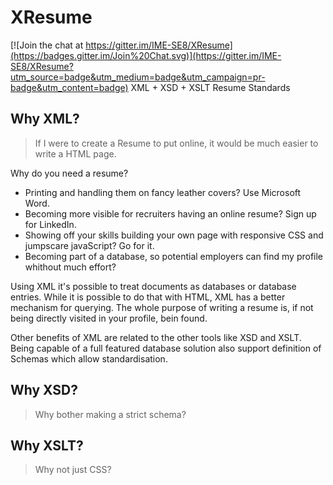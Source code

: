 # XResume

[![Join the chat at https://gitter.im/IME-SE8/XResume](https://badges.gitter.im/Join%20Chat.svg)](https://gitter.im/IME-SE8/XResume?utm_source=badge&utm_medium=badge&utm_campaign=pr-badge&utm_content=badge)
XML + XSD + XSLT Resume Standards

## Why XML?
> If I were to create a Resume to put online, it would be much easier to write a HTML page.

Why do you need a resume?

- Printing and handling them on fancy leather covers? Use Microsoft Word.
- Becoming more visible for recruiters having an online resume? Sign up for LinkedIn.
- Showing off your skills building your own page with responsive CSS and jumpscare javaScript? Go for it.
- Becoming part of a database, so potential employers can find my profile whithout much effort?

Using XML it's possible to treat documents as databases or database entries.
While it is possible to do that with HTML, XML has a better mechanism for querying.
The whole purpose of writing a resume is, if not being directly visited in your profile, bein found.

Other benefits of XML are related to the other tools like XSD and XSLT.
Being capable of a full featured database solution also support definition of Schemas which allow standardisation.

## Why XSD?
> Why bother making a strict schema?

## Why XSLT?
> Why not just CSS?
